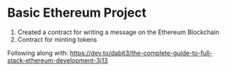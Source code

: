 # Basic Ethereum Project

1) Created a contract for writing a message on the Ethereum Blockchain
2) Contract for minting tokens

Following along with: https://dev.to/dabit3/the-complete-guide-to-full-stack-ethereum-development-3j13
```
